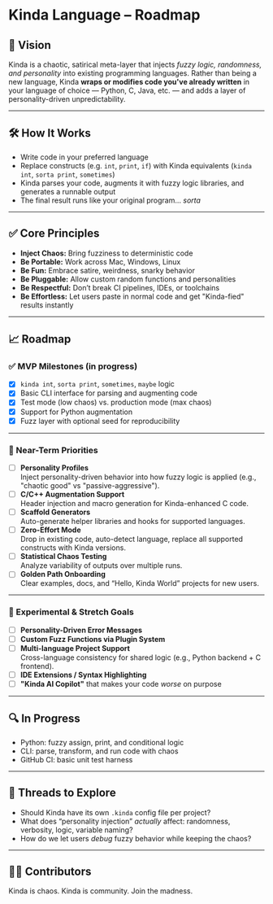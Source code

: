 # Kinda Language – Roadmap

## 🔮 Vision

Kinda is a chaotic, satirical meta-layer that injects *fuzzy logic, randomness, and personality* into existing programming languages. Rather than being a new language, Kinda **wraps or modifies code you've already written** in your language of choice — Python, C, Java, etc. — and adds a layer of personality-driven unpredictability.

---

## 🛠️ How It Works

- Write code in your preferred language
- Replace constructs (e.g. `int`, `print`, `if`) with Kinda equivalents (`kinda int`, `sorta print`, `sometimes`)
- Kinda parses your code, augments it with fuzzy logic libraries, and generates a runnable output
- The final result runs like your original program... *sorta*

---

## ✅ Core Principles

- **Inject Chaos:** Bring fuzziness to deterministic code
- **Be Portable:** Work across Mac, Windows, Linux
- **Be Fun:** Embrace satire, weirdness, snarky behavior
- **Be Pluggable:** Allow custom random functions and personalities
- **Be Respectful:** Don’t break CI pipelines, IDEs, or toolchains
- **Be Effortless:** Let users paste in normal code and get "Kinda-fied" results instantly

---

## 📈 Roadmap

### ✅ MVP Milestones (in progress)
- [x] `kinda int`, `sorta print`, `sometimes`, `maybe` logic
- [x] Basic CLI interface for parsing and augmenting code
- [x] Test mode (low chaos) vs. production mode (max chaos)
- [x] Support for Python augmentation
- [x] Fuzz layer with optional seed for reproducibility

---

### 🧠 Near-Term Priorities
- [ ] **Personality Profiles**  
  Inject personality-driven behavior into how fuzzy logic is applied (e.g., "chaotic good" vs "passive-aggressive").
- [ ] **C/C++ Augmentation Support**  
  Header injection and macro generation for Kinda-enhanced C code.
- [ ] **Scaffold Generators**  
  Auto-generate helper libraries and hooks for supported languages.
- [ ] **Zero-Effort Mode**  
  Drop in existing code, auto-detect language, replace all supported constructs with Kinda versions.
- [ ] **Statistical Chaos Testing**  
  Analyze variability of outputs over multiple runs.
- [ ] **Golden Path Onboarding**  
  Clear examples, docs, and “Hello, Kinda World” projects for new users.

---

### 🧪 Experimental & Stretch Goals
- [ ] **Personality-Driven Error Messages**
- [ ] **Custom Fuzz Functions via Plugin System**
- [ ] **Multi-language Project Support**  
  Cross-language consistency for shared logic (e.g., Python backend + C frontend).
- [ ] **IDE Extensions / Syntax Highlighting**
- [ ] **"Kinda AI Copilot"** that makes your code *worse* on purpose

---

## 🔍 In Progress

- Python: fuzzy assign, print, and conditional logic
- CLI: parse, transform, and run code with chaos
- GitHub CI: basic unit test harness

---

## 🧵 Threads to Explore

- Should Kinda have its own `.kinda` config file per project?
- What does “personality injection” *actually* affect: randomness, verbosity, logic, variable naming?
- How do we let users *debug* fuzzy behavior while keeping the chaos?

---

## 🧑‍💻 Contributors

Kinda is chaos. Kinda is community. Join the madness.

